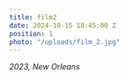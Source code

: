 ```yaml
---
title: film2
date: 2024-10-15 18:45:00 Z
position: 1
photo: "/uploads/film_2.jpg"
---
```


*2023, New Orleans*